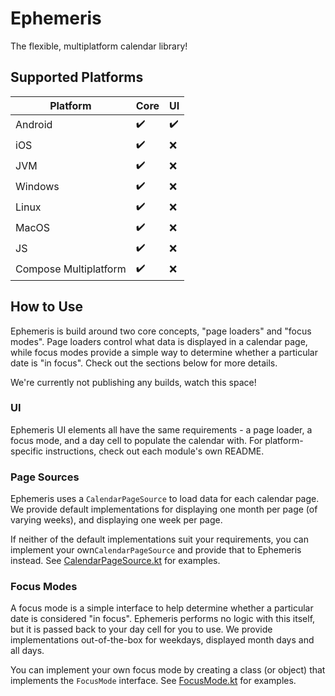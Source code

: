 # Ephemeris
The flexible, multiplatform calendar library!

## Supported Platforms

| Platform | Core | UI |
| -- | -- | -- |
| Android | ✔️ | ✔️ |
| iOS | ✔️ | ❌ |
| JVM | ✔️ | ❌ |
| Windows | ✔️ | ❌ |
| Linux | ✔️ | ❌ |
| MacOS | ✔️ | ❌ |
| JS | ✔️ | ❌ |
| Compose Multiplatform | ✔️ | ❌ |

## How to Use

Ephemeris is build around two core concepts, "page loaders" and "focus modes".
Page loaders control what data is displayed in a calendar page, while focus modes provide a simple way to determine whether a particular date is "in focus".
Check out the sections below for more details.

We're currently not publishing any builds, watch this space!

### UI

Ephemeris UI elements all have the same requirements - a page loader, a focus mode, and a day cell to populate the calendar with.
For platform-specific instructions, check out each module's own README.

### Page Sources

Ephemeris uses a `CalendarPageSource` to load data for each calendar page.
We provide default implementations for displaying one month per page (of varying weeks), and displaying one week per page.

If neither of the default implementations suit your requirements, you can implement your own`CalendarPageSource` and provide that to Ephemeris instead.
See [CalendarPageSource.kt](https://github.com/boswelja/Ephemeris/blob/main/core/src/commonMain/kotlin/com/boswelja/ephemeris/core/data/CalendarPageSource.kt) for examples.

### Focus Modes

A focus mode is a simple interface to help determine whether a particular date is considered "in focus".
Ephemeris performs no logic with this itself, but it is passed back to your day cell for you to use.
We provide implementations out-of-the-box for weekdays, displayed month days and all days.

You can implement your own focus mode by creating a class (or object) that implements the `FocusMode` interface.
See [FocusMode.kt](https://github.com/boswelja/Ephemeris/blob/main/core/src/commonMain/kotlin/com/boswelja/ephemeris/core/data/FocusMode.kt) for examples.
